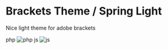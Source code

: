 Brackets Theme / Spring Light
============================
Nice light theme for adobe brackets

php ![php](raw.githubusercontent.com/MerryPanda/brackets-theme-spring-light/master/example/css.png "php") 
js ![js](raw.githubusercontent.com/MerryPanda/brackets-theme-spring-light/master/example/js.png "js") 
